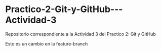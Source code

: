 # Practico-2-Git-y-GitHub---Actividad-3
Repositorio correspondiente a la Actividad 3 del Practico 2: Git y GitHub

Esto es un cambio en la feature-branch
